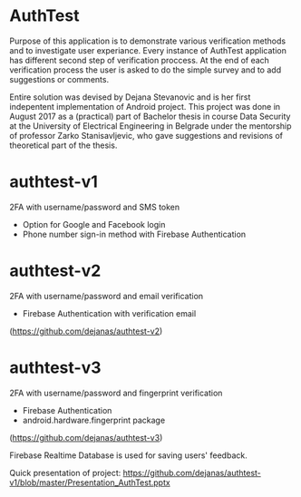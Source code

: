  # AuthTest
 
 
 Purpose of this application is to demonstrate various verification methods and to investigate user experiance.
 Every instance of AuthTest application has different second step of verification proccess.
 At the end of each verification process the user is asked to do the simple survey and to add suggestions or comments.
 
 Entire solution was devised by Dejana Stevanovic and is her first indepentent implementation of Android project.
 This project was done in August 2017 as a (practical) part of Bachelor thesis in course Data Security at the University of
 Electrical Engineering in Belgrade under the mentorship of professor Zarko Stanisavljevic, who gave suggestions and revisions
 of theoretical part of the thesis.

# authtest-v1
2FA with username/password and SMS token
  - Option for Google and Facebook login
  - Phone number sign-in method with Firebase Authentication
  
# authtest-v2
2FA with username/password and email verification
  - Firebase Authentication with verification email
  
  (https://github.com/dejanas/authtest-v2)

# authtest-v3
2FA with username/password and fingerprint verification
  - Firebase Authentication
  - android.hardware.fingerprint package
  
  (https://github.com/dejanas/authtest-v3)

Firebase Realtime Database is used for saving users' feedback.

Quick presentation of project: 
https://github.com/dejanas/authtest-v1/blob/master/Presentation_AuthTest.pptx
